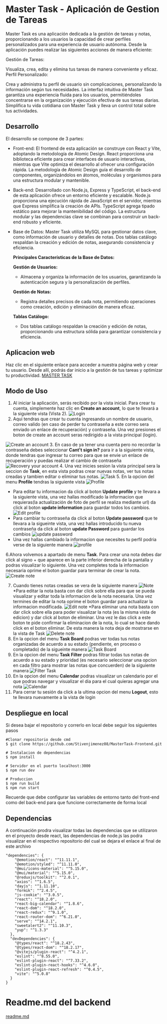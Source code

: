 # Master Task - Aplicación  de Gestion de Tareas

Master Task es una aplicación dedicada a la gestión de tareas y notas, proporcionando a los usuarios la capacidad de crear perfiles personalizados para una experiencia de usuario autónoma. Desde la aplicación puedes realizar las siguientes acciones de manera eficiente:

Gestión de Tareas:

Visualiza, crea, edita y elimina tus tareas de manera conveniente y eficaz.
Perfil Personalizado:

Crea y administra tu perfil de usuario sin complicaciones, personalizando la información según tus necesidades.
La interfaz intuitiva de Master Task garantiza una experiencia fluida para los usuarios, permitiéndoles concentrarse en la organización y ejecución efectiva de sus tareas diarias. Simplifica tu vida cotidiana con Master Task y lleva un control total sobre tus actividades.

## Desarrollo

El desarrollo se compone de 3 partes:

* Front-end: El frontend de esta aplicación se construye con React y Vite, adoptando la metodología de Atomic Design. React proporciona una biblioteca eficiente para crear interfaces de usuario interactivas, mientras que Vite optimiza el desarrollo al ofrecer una configuración rápida. La metodología de Atomic Design guía el desarrollo de componentes, organizándolos en átomos, moléculas y organismos para una estructura modular y mantenible.

* Back-end: Desarrollado con Node.js, Express y TypeScript, el back-end de esta aplicación ofrece un entorno eficiente y escalable. Node.js proporciona una ejecución rápida de JavaScript en el servidor, mientras que Express simplifica la creación de APIs. TypeScript agrega tipado estático para mejorar la mantenibilidad del código. La estructura modular y las dependencias clave se combinan para construir un back-end robusto y eficiente.

* Base de Datos: Master Task utiliza MySQL para gestionar datos clave, como información de usuario y detalles de notas. Dos tablas catálogo respaldan la creación y edición de notas, asegurando consistencia y eficiencia.

    **Principales Características de la Base de Datos:**
    
    **Gestión de Usuarios:**

    * Almacena y organiza la información de los usuarios, garantizando la autenticación segura y la personalización de perfiles.

    
    **Gestión de Notas:**

    * Registra detalles precisos de cada nota, permitiendo operaciones como creación, edición y eliminación de manera eficaz.

    **Tablas Catálogo:**

    * Dos tablas catálogo respaldan la creación y edición de notas, proporcionando una estructura sólida para garantizar consistencia y eficiencia.

## Aplicacion web
 
Haz clic en el siguiente enlace para acceder a nuestra página web y crear tu usuario. Desde allí, podrás dar inicio a la gestión de tus tareas y optimizar tu productividad.   [MASTER TASK](https://mastertask-frontend-production.up.railway.app/)

## Modo de Uso

1. Al iniciar la aplicación, serás recibido por la vista inicial. Para crear tu cuenta, simplemente haz clic en **Create an account**, lo que te llevará a la siguiente vista (Vista 2).
![Login](https://github.com/Stivenjimenez08/MasterTask-Frontend/assets/117239706/58251ca7-a4d1-497d-8e6b-732f2440e0b0)
2. Aqui tendras que crear tu cuenta ingresando un nombre de usuario, correo valido (en caso de perder tu contraseña a este correo sera enviado un enlace de recuperación) y contraseña. Una vez presiones el boton de create an account seras redirigido a la vista principal (login).

![Create an account](https://github.com/Stivenjimenez08/MasterTask-Frontend/assets/117239706/401116d3-6e4b-4a4a-bebe-61d6aee19b7f)
3. En caso de ya tener una cuenta pero no recordar la contraseña debes seleccionar **Cant't sign in?** para ir a la siguiente vista, donde tendras que ingresar tu correo para que se envie un enlace de recuperación y puedas realizar el cambio de contraseña 
      ![Recovery your account](https://github.com/Stivenjimenez08/MasterTask-Frontend/assets/117239706/ce4f6ee3-4ccf-475e-aad4-cb6fca474e8a)
4. Una vez inicies sesion la vista principal sera la seccion de **Task**, en esta vista podras crear nuevas notas, ver tus notas creadas y tambien editar o eliminar tus notas.
![Task](https://github.com/Stivenjimenez08/MasterTask-Frontend/assets/117239706/f151c7d0-5344-4ab8-b231-d32ac75f17bf)
5. En la opcion del menu **Profile** tendras la siguiente vista
![Profile](https://github.com/Stivenjimenez08/MasterTask-Frontend/assets/117239706/77fc036a-6ebc-481a-b8f2-9d45a557b4bf)
   * Para editar tu informacion da click al boton **Update profile** y te llevara a la siguiente vista, una vez hallas modificado la informacion que requieras(la actualización de foto de perfil se realiza mediante url) da click al boton **update information** para guardar todos los cambios. 
   ![Edit profile](https://github.com/Stivenjimenez08/MasterTask-Frontend/assets/117239706/b855125e-03d9-4ab8-a945-b43e5f033558)
   * Para cambiar tu contraseña  da click al boton **Update password** que te llevara a la sigueinte vista, una vez hallas introducido tu nueva contraseña da click al boton **update Password** para guardar los cambios
   ![update password](https://github.com/Stivenjimenez08/MasterTask-Frontend/assets/117239706/3b0fe88f-ea55-47fa-89cf-6ef6bc5e8096)
   * Una vez hallas cambiado la informacion que necesites tu perfil podria verse de la siguiente manera
   ![profile](https://github.com/Stivenjimenez08/MasterTask-Frontend/assets/117239706/1c005b85-6c15-495f-9ba5-4bbfc2479f40)

6.Ahora volvemos a apartado de menu **Task**. Para crear una nota debes dar click al signo + que aparece en la parte inferior derecha de la pantalla y podras visualizar lo siguiente. Una vez completes toda la informacion necesaria oprime el boton guardar para terminar de crear la nota.
![Create note](https://github.com/Stivenjimenez08/MasterTask-Frontend/assets/117239706/2928ce9b-eef4-4670-9eb9-6811332269c1)
   
7. Cuando tienes notas creadas se vera de la siguiente manera
![Note](https://github.com/Stivenjimenez08/MasterTask-Frontend/assets/117239706/6597c1f2-dba3-46cc-a09b-84c8c935386b)
   *Para editar la nota basta con dar click sobre ella para que se pueda visualizar y editar toda la informacion de la nota necesaria. Una vez termines de editar la nota oprime el boton guardar para actualizar la informacion modificada.
   ![Edit note](https://github.com/Stivenjimenez08/MasterTask-Frontend/assets/117239706/575490d1-835a-4b96-a736-208872a39976)
   *Para eliminar una nota basta con dar click sobre ella para poder visualizar la nota (es la misma vista de edicion) y dar click al boton de eliminar. Una vez le das click a este boton te pide confirmar la eliminacion de la nota, lo cual se hace dando click en el boton eliminar. De esta manera la nota deja de mostrarse en la vista de Task
   ![Delete note](https://github.com/Stivenjimenez08/MasterTask-Frontend/assets/117239706/c2069fa3-8ac6-4c3b-8331-de374cab736c)
8. En la opcion del menu **Task Board** podras ver todas tus notas organizadas de acuerdo a su estado (pendiente, en proceso o completado) de la sigueinte manera
   ![Task Board](https://github.com/Stivenjimenez08/MasterTask-Frontend/assets/117239706/51dee851-b1e9-4619-b049-e8b87bb158bf)
9. En la opcion del menu **Task Filter** podras filtrar todas tus notas de acuerdo a su estado y prioridad (es necesario seleccionar una opcion en cada filtro para mostrar las notas que concuerden) de la siguiente manera
   ![Filter Task](https://github.com/Stivenjimenez08/MasterTask-Frontend/assets/117239706/f304d901-e3a3-4282-b86f-02425788fd94)
10. En la opcion del menu **Calendar** podras visualizar un calendario por el que podras navegar y visualizar el dia para el cual quieras agregar una nota
   ![Calendar](https://github.com/Stivenjimenez08/MasterTask-Frontend/assets/117239706/76f1493d-b2e4-4f12-a4a9-4f2a6428fe76)
11. Para cerrar tu sesión da click a la ultima opcion del menu **Logout**, esto te llevara nuevamente a la vista de login
## Despliegue en local
Si desea bajar el repositorio y correrlo en local debe seguir los siguientes pasos
```
#Clonar repositorio desde cmd
$ git clone https://github.com/Stivenjimenez08/MasterTask-Frontend.git

# Instalacion de dependencias
$ npm install

# Servidor en el puerto localhost:3000
$ npm run dev

# Produccion
$ npm run build
$ npm run start
 ```
Recuerde que debe configurar las variables de entorno tanto del front-end como del back-end para que funcione correctamente de forma local 
## Dependencias
A continuación  prodra visualizar todas las dependencias que se utilizaron en el proyecto desde react, las dependencias de node.js las podra visualizar en el respectivo repositorio del cual se dejara el enlace al final de este archivo
```
"dependencies": {
    "@emotion/react": "^11.11.1",
    "@emotion/styled": "^11.11.0",
    "@mui/icons-material": "^5.15.0",
    "@mui/material": "^5.15.0",
    "@reduxjs/toolkit": "^2.0.1",
    "axios": "^1.6.5",
    "dayjs": "^1.11.10",
    "formik": "^2.4.5",
    "js-cookie": "^3.0.5",
    "react": "^18.2.0",
    "react-big-calendar": "^1.8.6",
    "react-dom": "^18.2.0",
    "react-redux": "^9.1.0",
    "react-router-dom": "^6.21.0",
    "serve": "^14.2.1",
    "sweetalert2": "^11.10.3",
    "yup": "^1.3.3"
  },
  "devDependencies": {
    "@types/react": "^18.2.43",
    "@types/react-dom": "^18.2.17",
    "@vitejs/plugin-react": "^4.2.1",
    "eslint": "^8.55.0",
    "eslint-plugin-react": "^7.33.2",
    "eslint-plugin-react-hooks": "^4.6.0",
    "eslint-plugin-react-refresh": "^0.4.5",
    "vite": "^5.0.8"
  }
}
```
# Readme.md del backend
[readme.md]([docs/CONTRIBUTING.md](https://github.com/Stivenjimenez08/Ztecnology-Backend/blob/main/README.md)https://github.com/Stivenjimenez08/Ztecnology-Backend/blob/main/README.md)
